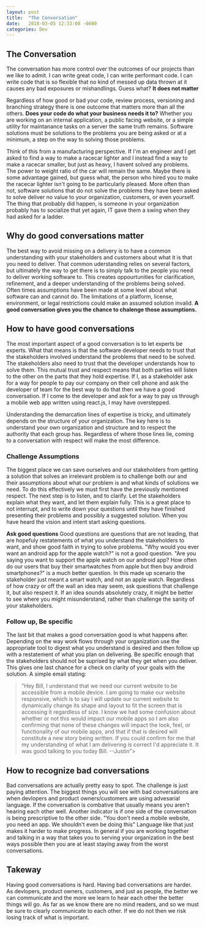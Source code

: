 ```yaml
---
layout: post
title:  "The Conversation"
date:   2018-03-05 12:33:08 -0600
categories: Dev
---
```


## The Conversation

The conversation has more control over the outcomes of our projects than we like to admit. I can write great code, I can write performant code. I can write code that is so flexible that no kind of messed up data thrown at it causes any bad exposures or mishandlings. Guess what? <strong>It does not matter</strong>

Regardless of how good or bad your code, review process, versioning and branching strategy there is one outcome that matters more than all the others. <strong>Does your code do what your business needs it to?</strong> Whether you are working on an internal application, a public facing website, or a simple utility for maintanance tasks on a server the same truth remains. Software solutions must be solutions to the problems you are being asked or at a minimum, a step on the way to solving those problems. 

Think of this from a manufacturing perspective. If I'm an engineer and I get asked to find a way to make a racecar lighter and I instead find a way to make a racecar smaller, but just as heavy, I havent solved any problems. The power to weight ratio of the car will remain the same. Maybe there is some advantage gained, but guess what, the person who hired you to make the racecar lighter isn't going to be particularly pleased. More often than not, software solutions that do not solve the problems they have been asked to solve deliver no value to your organization, customers, or even yourself. The thing that probably did happen, is someone in your organization probably has to socialize that yet again, IT gave them a swing when they had asked for a ladder.


## Why do good conversations matter

The best way to avoid missing on a delivery is to have a common understanding with your stakeholders and customers about what it is that you need to deliver. That common uderstanding relies on several factors, but ultimately the way to get there is to simply talk to the people you need to deliver working software to. This creates oppourtunities for clarification, refinement, and a deeper understanding of the problems being solved. Often times assumptions have been made at some level about what software can and cannot do. The limitations of a platform, license, environment, or legal restrictions could make an assumed solution invalid. <strong>A good conversation gives you the chance to chalenge those assumptions.</strong>

## How to have good conversations

The most important aspect of a good conversation is to let experts be experts. What that means is that the software developer needs to trust that the stakeholders involved understand the problems that need to be solved. The stakeholders also need to trust that the developer understands how to solve them. This mutual trust and respect means that both parties will listen to the other on the parts that they hold expertise. If I, as a stakeholder ask for a way for people to pay our company on their cell phone and ask the developer of team for the best way to do that then we have a good conversation. If I come to the developer and ask for a way to pay us through a mobile web app written using react.js, I may have overstepped.

Understanding the demarcation lines of expertise is tricky, and ultimately depends on the structure of your organization. The key here is to understand your own organization and structure and to respect the authority that each group has. Regardless of where those lines lie, coming to a conversation with respect will make the most difference. 

### Challenge Assumptions

The biggest place we can save ourselves and our stakeholders from getting a solution that solves an irrelevant problem is to challenge both our and their assumptions about what our problem is and what kinds of solutions we need. To do this effectively we must first have the previously mentioned respect. The next step is to listen, and to clarify. Let the stakeholders explain what they want, and let them explain fully. This is a great place to not interrupt, and to write down your questions until they have finished presenting their problems and possibly a suggested solution. When you have heard the vision and intent start asking questions. 

<strong>Ask good questions</strong> Good questions are questions that are not leading, that are hopefuly restatements of what you understand the stakeholders to want, and show good faith in trying to solve problems. "Why would you ever want an android app for the apple watch?" is not a good question. "Are you saying you want to support the apple watch on our android app? How often do our users that buy their smartwatches from apple but then buy android smartphones?" is a much better question. In this made up scenario the stakeholder just meant a smart watch, and not an apple watch. Regardless of how crazy or off the wall an idea may seem, ask questions that challenge it, but also respect it. If an idea sounds absolutely crazy, it might be better to see where you might misunderstand, rather than challenge the sanity of your stakeholders. 

### Follow up, Be specific

The last bit that makes a good conversation good is what happens after. Depending on the way work flows through your organization use the appropriate tool to digest what you understand is desired and then follow up with a restatement of what you plan on delivering. Be specific enough that the stakeholders should not be suprised by what they get when you deliver. This gives one last chance for a check on clarity of your goals with the solution. A simple email stating: 

>"Hey Bill, I understand that we need our current website to be accessible from a mobile device. I am going to make our website responsive, which is to say I will update our current website to dynamically change its shape and layout to fit the screen that is accessing it regardless of size. I know we had some confusion about whether or not this would impact our mobile apps so I am also confirming that none of these changes will impact the look, feel, or functionality of our mobile apps, and that if that is desired will constitute a new story being written. If you could confirm for me that my understanding of what I am delivering is correct I'd appreciate it. It was good talking to you today Bill. --Justin">

## How to recognize bad conversations

Bad conversations are actually pretty easy to spot. The challenge is just paying attention. The biggest things you will see with bad conversations are when devlopers and product owners/customers are using advesarial language. If the conversation is combative that usually means you aren't hearing each other well. Another indicator is if one side of the conversation is being prescriptive to the other side. "You don't need a mobile website, you need an app. We shouldn't even be doing this" Language like that just makes it harder to make progress. In general if you are working together and talking in a way that takes you to serving your organization in the best ways possible then you are at least staying away from the worst conversations.


## Takeway

Having good conversations is hard. Having bad conversations are harder. As devlopers, product owners, customers, and just as people, the better we can communicate and the more we learn to hear each other the better things will go. As far as we know there are no mind readers, and so we must be sure to clearly communicate to each other. If we do not then we risk losing track of what is important. 